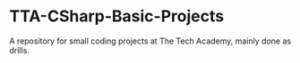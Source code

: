 # TTA-CSharp-Basic-Projects
A repository for small coding projects at The Tech Academy, mainly done as drills.
